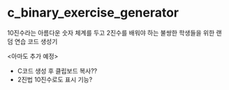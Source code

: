 # c_binary_exercise_generator

10진수라는 아름다운 숫자 체계를 두고 2진수를 배워야 하는 불쌍한 학생들을 위한 랜덤 연습 코드 생성기

<아마도 추가 예정>
- C코드 생성 후 클립보드 복사??
- 2진법 10진수로도 표시 기능?
